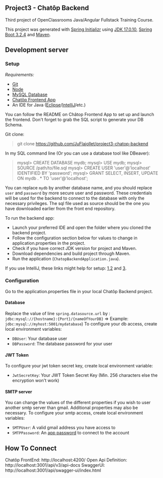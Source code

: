## Project3 - Chatôp Backend

Third project of OpenClassrooms Java/Angular Fullstack Training Course.

This project was generated with [Spring Initializr](https://start.spring.io/) using [JDK 17.0.10](https://www.oracle.com/java/technologies/javase/jdk17-archive-downloads.html), [Spring Boot 3.2.4](https://spring.io/projects/spring-boot) and [Maven](https://maven.apache.org/).

## Development server

### Setup

_Requirements:_
- [Git](https://git-scm.com/book/en/v2/Getting-Started-Installing-Git)
- [Node](https://docs.npmjs.com/downloading-and-installing-node-js-and-npm)
- [MySQL Database](https://dev.mysql.com/doc/mysql-getting-started/en/)
- [Chatôp Frontend App](https://github.com/OpenClassrooms-Student-Center/Developpez-le-back-end-en-utilisant-Java-et-Spring)
- An IDE for Java ([Eclipse](https://eclipseide.org/)/[IntelliJ](https://www.jetbrains.com/idea/download/?section=windows)/etc.)

You can follow the README on Châtop Frontend App to set up and launch the frontend. Don't forget to grab the SQL script to generate your DB Schema.

Git clone:
> git clone https://github.com/JuFlajollet/project3-chatop-backend

In my SQL command line (Or you can use a database tool like DBeaver):
> mysql> CREATE DATABASE mydb;
> mysql> USE mydb;
> mysql> SOURCE /path/to/file.sql
> mysql> CREATE USER 'user'@'localhost' IDENTIFIED BY 'password';
> mysql> GRANT SELECT, INSERT, UPDATE ON mydb . * TO 'user'@'localhost';

You can replace `mydb` by another database name, and you should replace `user` and `password` by more secure user and password.
These credentials will be used for the backend to connect to the database with only the necessary privileges.
The sql file used as source should be the one you have downloaded earlier from the front end repository.

To run the backend app:
- Launch your preferred IDE and open the folder where you cloned the backend project.
- Follow the configuration section below for values to change in application.properties in the project.
- Check if you have correct JDK version for project and Maven.
- Download dependencies and build project through Maven.
- Run the application (`ChatopBackendApplication.java`).

If you use IntelliJ, these links might help for setup: [1](https://www.jetbrains.com/help/idea/run-java-applications.html),[2](https://www.jetbrains.com/help/idea/maven-support.html) and [3](https://www.jetbrains.com/help/idea/troubleshooting-common-maven-issues.html).

### Configuration

Go to the application.properties file in your local Chatôp Backend project.

#### Database
Replace the value of line `spring.datasource.url` by : `jdbc:mysql://{hostname}:{Port}/{nameOfYourDB}` => Example: `jdbc:mysql://myhost:5001/mydatabase`)
To configure your db access, create local environment variables:
- `DBUser`: Your database user
- `DBPassword`: The database password for your user

#### JWT Token
To configure your jwt token secret key, create local environment variable:
- `JwtSecretKey`: Your JWT Token Secret Key (Min. 256 characters else the encryption won't work)

#### SMTP server
You can change the values of the different properties if you wish to user another smtp server than gmail.
Additional properties may also be necessary.
To configure your smtp access, create local environment variables:
- `SMTPUser`: A valid gmail address you have access to
- `SMTPPassword`: An [app password](https://support.google.com/mail/answer/185833?hl=en) to connect to the account

## How To Connect

Chatôp FrontEnd: http://localhost:4200/
Open Api Definition: http://localhost:3001/api/v3/api-docs
SwaggerUI: http://localhost:3001/api/swagger-ui/index.html